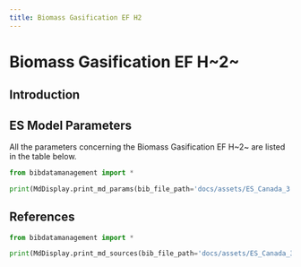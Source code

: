 ```yaml
---
title: Biomass Gasification EF H2
---
```


# Biomass Gasification EF H~2~

## Introduction

## ES Model Parameters

All the parameters concerning the Biomass Gasification EF H~2~ are listed
in the table below.

```python exec="on"
from bibdatamanagement import *

print(MdDisplay.print_md_params(bib_file_path='docs/assets/ES_Canada_3.bib',filter_entry='BIOMASS_GAS_EF_H2'))
```

## References

```python exec="on"
from bibdatamanagement import *

print(MdDisplay.print_md_sources(bib_file_path='docs/assets/ES_Canada_3.bib',filter_entry='BIOMASS_GAS_EF_H2'))
```
